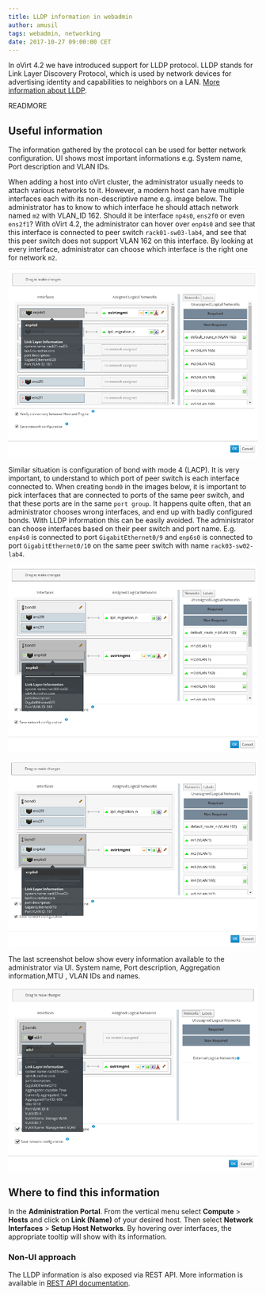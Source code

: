 ```yaml
---
title: LLDP information in webadmin
author: amusil
tags: webadmin, networking
date: 2017-10-27 09:00:00 CET
---
```


In oVirt 4.2 we have introduced support for LLDP protocol. 
LLDP stands for Link Layer Discovery Protocol, which is used by network devices 
for advertising identity and capabilities to neighbors on a LAN. 
[More information about LLDP](https://learningnetwork.cisco.com/docs/DOC-26851).

READMORE

## Useful information

The information gathered by the protocol can be used for better network 
configuration. UI shows most important informations e.g. System name, Port 
description and VLAN IDs.

When adding a host into oVirt cluster, the administrator usually needs to attach
various networks to it. However, a modern host can have multiple interfaces each 
with its non-descriptive name e.g. image below. The administrator has to know 
to which interface he should attach network named `m2` with VLAN_ID 162. 
Should it be interface `np4s0`, `ens2f0` or even `ens2f1`? With 
oVirt 4.2, the administrator can hover over `enp4s0` and see that this 
interface is connected to peer switch `rack01-sw03-lab4`, and see that this 
peer switch does not support VLAN 162 on this interface. By looking at every 
interface, administrator can choose which interface is the right one for network
`m2`.
 
![screen](../images/blog/2017-10-27/regular.png)


Similar situation is configuration of bond with mode 4 (LACP). It is very 
important, to understand to which port of peer switch is each interface 
connected to. When creating `bond0` in the images below, it is important to 
pick interfaces that are connected to ports of the same peer switch, and that 
these ports are in the same `port group`. It happens quite often, that 
an administrator chooses wrong interfaces, and end up with badly configured bonds. 
With LLDP information this can be easily avoided. The administrator can choose 
interfaces based on their peer switch and port name. E.g. `enp4s0` is 
connected to port `GigabitEthernet0/9` and `enp6s0` is connected to port
`GigabitEthernet0/10` on the same peer switch with name `rack03-sw02-lab4`. 

![screen](../images/blog/2017-10-27/bond0_0.png)

![screen](../images/blog/2017-10-27/bond0_1.png)


The last screenshot below show every information available to the administrator via
UI. System name, Port description, Aggregation information,MTU , VLAN IDs and names.

![screen](../images/blog/2017-10-27/every_info.png)


## Where to find this information

In the **Administration Portal**. From the vertical menu select **Compute** > 
**Hosts** and click on **Link (Name)** of your desired host. Then select 
**Network Interfaces** > **Setup Host Networks**. By hovering over interfaces, 
the appropriate tooltip will show with its information. 

### Non-UI approach

The LLDP information is also exposed via REST API. 
More information is available in [REST API documentation](http://ovirt.github.io/ovirt-engine-api-model/4.2/#services/link_layer_discovery_protocol).





